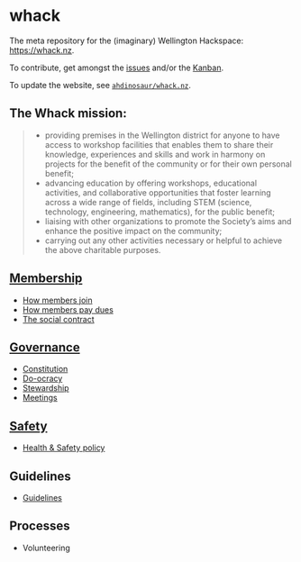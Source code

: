 # whack

The meta repository for the (imaginary) Wellington Hackspace: <https://whack.nz>.

To contribute, get amongst the [issues](https://github.com/whacknz/whack/issues) and/or the [Kanban](https://github.com/orgs/whacknz/projects/1).

To update the website, see [`ahdinosaur/whack.nz`](https://github.com/ahdinosaur/whack.nz).

## The Whack mission:

> * providing premises in the Wellington district for anyone to have access to workshop facilities that enables them to share their knowledge, experiences and skills and work in harmony on projects for the benefit of the community or for their own personal benefit;
> * advancing education by offering workshops, educational activities, and collaborative opportunities that foster learning across a wide range of fields, including STEM (science, technology, engineering, mathematics), for the public benefit;
> * liaising with other organizations to promote the Society’s aims and enhance the positive impact on the community;
> * carrying out any other activities necessary or helpful to achieve the above charitable purposes.

## [Membership](./membership)

- [How members join](./membership/how-to-join.md)
- [How members pay dues](./membership/how-to-pay-dues.md)
- [The social contract](./membership/the-social-contract.md)

## [Governance](./governance)

- [Constitution](./governance/constitution.md)
- [Do-ocracy](./governance/do-ocracy.md)
- [Stewardship](./governance/stewardship.md)
- [Meetings](./governance/meetings.md)

## [Safety](./safety)

- [Health & Safety policy](./safety/health-and-safety-policy.md)

## Guidelines

- [Guidelines](./guidelines.md)

## Processes

- Volunteering
